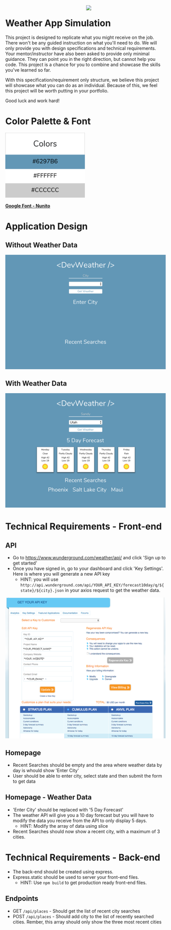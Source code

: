 <img src="https://devmounta.in/img/logowhiteblue.png" width="250" align="right">


# Weather App Simulation

This project is designed to replicate what you might receive on the job. There won't be any guided instruction on what you'll need to do. We will only provide you with design specifications and technical requirements. Your mentor/instructor have also been asked to provide only minimal guidance. They can point you in the right direction, but cannot help you code. This project is a chance for you to combine and showcase the skills you've learned so far.

With this specification/requirement only structure, we believe this project will showcase what you can do as an individual. Because of this, we feel this project will be worth putting in your portfolio.

Good luck and work hard!

# Color Palette & Font

<img src="./assets/color_scheme.png" width="250"/>

<b><a href="https://fonts.google.com/specimen/Nunito">Google Font - Nunito</a></b>

# Application Design

## Without Weather Data

<img src="./assets/start.png" />

## With Weather Data

<img src="./assets/city.png" />


# Technical Requirements - Front-end

## API
* Go to https://www.wunderground.com/weather/api/ and click 'Sign up to get started'
* Once you have signed in, go to your dashboard and click 'Key Settings'. Here is where you will generate a new API key
  * HINT: you will use `http://api.wunderground.com/api/YOUR_API_KEY/forecast10day/q/${state}/${city}.json` in your axios request to get the weather data.
<img src="./assets/wunderground_dashboard.png" />

## Homepage
* Recent Searches should be empty and the area where weather data by day is whould show 'Enter City'
* User should be able to enter city, select state and then submit the form to get data

## Homepage - Weather Data
* 'Enter City' should be replaced with '5 Day Forecast'
* The weather API will give you a 10 day forecast but you will have to modify the data you receive from the API to only display 5 days.
  * HINT: Modify the array of data using slice
* Recent Searches should now show a recent city, with a maximum of 3 cities.


# Technical Requirements - Back-end
* The back-end should be created using express. 
* Express.static should be used to server your front-end files.
  * HINT: Use `npm build` to get production ready front-end files.


## Endpoints
* GET `/api/places` - Should get the list of recent city searches
* POST `/api/places` - Should add city to the list of recently searched cities. Rember, this array should only show the three most recent cities
